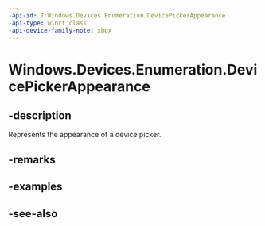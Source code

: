 ```yaml
---
-api-id: T:Windows.Devices.Enumeration.DevicePickerAppearance
-api-type: winrt class
-api-device-family-note: xbox
---
```


<!-- Class syntax.
public class DevicePickerAppearance : Windows.Devices.Enumeration.IDevicePickerAppearance
-->

# Windows.Devices.Enumeration.DevicePickerAppearance

## -description
Represents the appearance of a device picker.

## -remarks


## -examples

## -see-also
